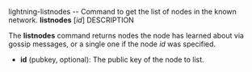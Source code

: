 lightning-listnodes -- Command to get the list of nodes in the known network.
**listnodes** [*id*] 
DESCRIPTION

The **listnodes** command returns nodes the node has learned about via gossip messages, or a single one if the node *id* was specified.

- **id** (pubkey, optional): The public key of the node to list.
